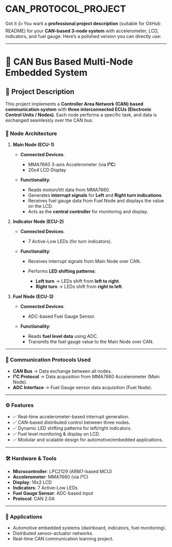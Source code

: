 # CAN_PROTOCOL_PROJECT
Got it 👍 You want a **professional project description** (suitable for GitHub README) for your **CAN-based 3-node system** with accelerometer, LCD, indicators, and fuel gauge. Here’s a polished version you can directly use:

---

# 🚗 CAN Bus Based Multi-Node Embedded System

## 📖 Project Description

This project implements a **Controller Area Network (CAN) based communication system** with **three interconnected ECUs (Electronic Control Units / Nodes)**. Each node performs a specific task, and data is exchanged seamlessly over the CAN bus.

### 🔑 Node Architecture

1. **Main Node (ECU-1)**

   * **Connected Devices**:

     * MMA7660 3-axis Accelerometer (via **I²C**)
     * 20x4 LCD Display
   * **Functionality**:

     * Reads motion/tilt data from MMA7660.
     * Generates **interrupt signals** for **Left** and **Right turn indications**.
     * Receives fuel gauge data from Fuel Node and displays the value on the LCD.
     * Acts as the **central controller** for monitoring and display.

2. **Indicator Node (ECU-2)**

   * **Connected Devices**:

     * 7 Active-Low LEDs (for turn indicators).
   * **Functionality**:

     * Receives interrupt signals from Main Node over CAN.
     * Performs **LED shifting patterns**:

       * **Left turn** → LEDs shift from **left to right**.
       * **Right turn** → LEDs shift from **right to left**.

3. **Fuel Node (ECU-3)**

   * **Connected Devices**:

     * ADC-based Fuel Gauge Sensor.
   * **Functionality**:

     * Reads **fuel level data** using ADC.
     * Transmits the fuel gauge value to the Main Node over CAN.

---

### 📡 Communication Protocols Used

* **CAN Bus** → Data exchange between all nodes.
* **I²C Protocol** → Data acquisition from MMA7660 Accelerometer (Main Node).
* **ADC Interface** → Fuel Gauge sensor data acquisition (Fuel Node).

---

### ⚙️ Features

* ✅ Real-time accelerometer-based interrupt generation.
* ✅ CAN-based distributed control between three nodes.
* ✅ Dynamic LED shifting patterns for left/right indicators.
* ✅ Fuel level monitoring & display on LCD.
* ✅ Modular and scalable design for automotive/embedded applications.

---

### 🛠️ Hardware & Tools

* **Microcontroller**: LPC2129 (ARM7-based MCU)
* **Accelerometer**: MMA7660 (via I²C)
* **Display**: 16x2 LCD
* **Indicators**: 7 Active-Low LEDs
* **Fuel Gauge Sensor**: ADC-based input
* **Protocol**: CAN 2.0A

---

### 🚀 Applications

* Automotive embedded systems (dashboard, indicators, fuel monitoring).
* Distributed sensor-actuator networks.
* Real-time CAN communication learning project.
